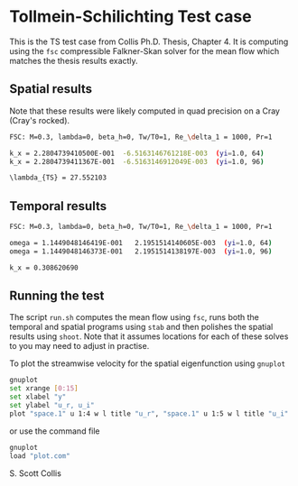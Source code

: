 # Tollmein-Schilichting Test case

This is the TS test case from Collis Ph.D. Thesis, Chapter 4.
It is computing using the `fsc` compressible Falkner-Skan solver 
for the mean flow which matches the thesis results exactly.

## Spatial results

Note that these results were likely computed in quad precision on
a Cray (Cray's rocked).

```bash
FSC: M=0.3, lambda=0, beta_h=0, Tw/T0=1, Re_\delta_1 = 1000, Pr=1

k_x = 2.2804739410500E-001  -6.5163146761218E-003  (yi=1.0, 64)
k_x = 2.2804739411367E-001  -6.5163146912049E-003  (yi=1.0, 96)

\lambda_{TS} = 27.552103
```

## Temporal results

```bash
FSC: M=0.3, lambda=0, beta_h=0, Tw/T0=1, Re_\delta_1 = 1000, Pr=1

omega = 1.1449048146419E-001   2.1951514140605E-003  (yi=1.0, 64)
omega = 1.1449048146373E-001   2.1951514138197E-003  (yi=1.0, 96)

k_x = 0.308620690
```

## Running the test

The script `run.sh` computes the mean flow using `fsc`, runs both
the temporal and spatial programs using `stab` and then polishes
the spatial results using `shoot`.  Note that it assumes locations
for each of these solves to you may need to adjust in practise.

To plot the streamwise velocity for the spatial eigenfunction using `gnuplot`

```bash
gnuplot
set xrange [0:15]
set xlabel "y"
set ylabel "u_r, u_i"
plot "space.1" u 1:4 w l title "u_r", "space.1" u 1:5 w l title "u_i"
```

or use the command file

```bash
gnuplot
load "plot.com"
```

S. Scott Collis
